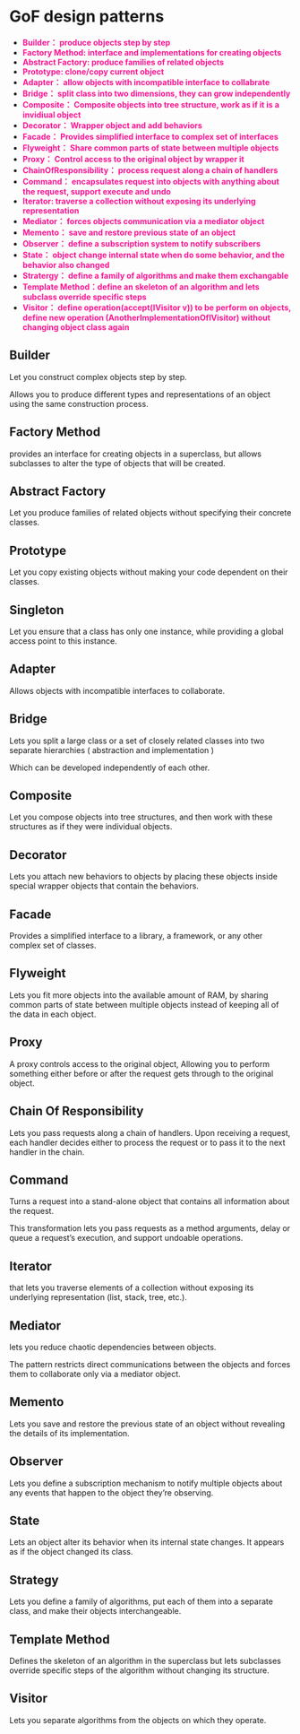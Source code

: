 # GoF design patterns

- <hint>Builder： produce objects step by step</hint>
- <hint>Factory Method: interface and implementations for creating objects</hint>
- <hint>Abstract Factory: produce families of related objects</hint>
- <hint>Prototype: clone/copy current object</hint>
- <hint>Adapter： allow objects with incompatible interface to collabrate</hint>
- <hint>Bridge： split class into two dimensions, they can grow independently</hint>
- <hint>Composite： Composite objects into tree structure, work as if it is a invidiual object</hint>
- <hint>Decorator： Wrapper object and add behaviors</hint>
- <hint>Facade： Provides simplified interface to complex set of interfaces</hint>
- <hint>Flyweight： Share common parts of state between multiple objects</hint>
- <hint>Proxy： Control access to the original object by wrapper it</hint>
- <hint>ChainOfResponsibility： process request along a chain of handlers</hint>
- <hint>Command： encapsulates request into objects with anything about the request, support execute and undo</hint>
- <hint>Iterator: traverse a collection without exposing its underlying representation</hint>
- <hint>Mediator： forces objects communication via a mediator object</hint>
- <hint>Memento： save and restore previous state of an object</hint>
- <hint>Observer： define a subscription system to notify subscribers</hint>
- <hint>State： object change internal state when do some behavior, and the behavior also changed </hint>
- <hint>Stratergy： define a family of algorithms and make them exchangable</hint>
- <hint>Template Method：define an skeleton of an algorithm and lets subclass override specific steps</hint>
- <hint>Visitor： define operation(accept(IVisitor v)) to be perform on objects, define new operation (AnotherImplementationOfIVisitor) without changing object class again</hint>
  
## Builder

Let you construct complex objects step by step. 

Allows you to produce different types and representations of an object using the same construction process.

## Factory Method

provides an interface for creating objects in a superclass, but allows subclasses to alter the type of objects that will be created.

## Abstract Factory

Let you produce families of related objects without specifying their concrete classes.

## Prototype

Let you copy existing objects without making your code dependent on their classes.

## Singleton 

Let you ensure that a class has only one instance, while providing a global access point to this instance.

## Adapter

Allows objects with incompatible interfaces to collaborate.

## Bridge

Lets you split a large class or a set of closely related classes into two separate hierarchies ( abstraction and implementation )

Which can be developed independently of each other.

## Composite

Let you compose objects into tree structures,
and then work with these structures as if they were individual objects.

## Decorator

Lets you attach new behaviors to objects by placing these objects inside special wrapper objects that contain the behaviors.

## Facade

Provides a simplified interface to a library, a framework, or any other complex set of classes.

## Flyweight

Lets you fit more objects into the available amount of RAM,
by sharing common parts of state between multiple objects instead of keeping all of the data in each object.

## Proxy

A proxy controls access to the original object, 
Allowing you to perform something either before or after the request gets through to the original object.

## Chain Of Responsibility

Lets you pass requests along a chain of handlers. 
Upon receiving a request, each handler decides either to process the request or to pass it to the next handler in the chain.

## Command

Turns a request into a stand-alone object that contains all information about the request. 

This transformation lets you pass requests as a method arguments, delay or queue a request’s execution, and support undoable operations.

## Iterator

that lets you traverse elements of a collection without exposing its underlying representation (list, stack, tree, etc.).

## Mediator

lets you reduce chaotic dependencies between objects. 

The pattern restricts direct communications between the objects and forces them to collaborate only via a mediator object.

## Memento

Lets you save and restore the previous state of an object without revealing the details of its implementation.

## Observer

Lets you define a subscription mechanism to notify multiple objects about any events that happen to the object they’re observing.

## State

Lets an object alter its behavior when its internal state changes. 
It appears as if the object changed its class.

## Strategy

Lets you define a family of algorithms, put each of them into a separate class, and make their objects interchangeable.

## Template Method

Defines the skeleton of an algorithm in the superclass but lets subclasses override specific steps of the algorithm without changing its structure.

## Visitor

Lets you separate algorithms from the objects on which they operate.


<style>
blue {
  color: deepskyblue;
  font-weight: bold;
}


hint {
  color: deeppink;
  font-weight: bold;
}
</style>